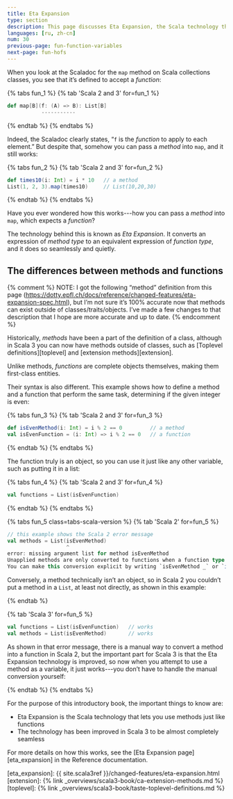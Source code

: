 ```yaml
---
title: Eta Expansion
type: section
description: This page discusses Eta Expansion, the Scala technology that automatically and transparently converts methods into functions.
languages: [ru, zh-cn]
num: 30
previous-page: fun-function-variables
next-page: fun-hofs
---
```



When you look at the Scaladoc for the `map` method on Scala collections classes, you see that it’s defined to accept a _function_:

{% tabs fun_1 %}
{% tab 'Scala 2 and 3' for=fun_1 %}

```scala
def map[B](f: (A) => B): List[B]
           -----------
```

{% endtab %}
{% endtabs %}

Indeed, the Scaladoc clearly states, “`f` is the _function_ to apply to each element.”
But despite that, somehow you can pass a _method_ into `map`, and it still works:

{% tabs fun_2 %}
{% tab 'Scala 2 and 3' for=fun_2 %}

```scala
def times10(i: Int) = i * 10   // a method
List(1, 2, 3).map(times10)     // List(10,20,30)
```

{% endtab %}
{% endtabs %}

Have you ever wondered how this works---how you can pass a _method_ into `map`, which expects a _function_?

The technology behind this is known as _Eta Expansion_.
It converts an expression of _method type_ to an equivalent expression of _function type_, and it does so seamlessly and quietly.

## The differences between methods and functions

{% comment %}
NOTE: I got the following “method” definition from this page (https://dotty.epfl.ch/docs/reference/changed-features/eta-expansion-spec.html), but I’m not sure it’s 100% accurate now that methods can exist outside of classes/traits/objects.
I’ve made a few changes to that description that I hope are more accurate and up to date.
{% endcomment %}

Historically, _methods_ have been a part of the definition of a class, although in Scala 3 you can now have methods outside of classes, such as [Toplevel definitions][toplevel] and [extension methods][extension].

Unlike methods, _functions_ are complete objects themselves, making them first-class entities.

Their syntax is also different.
This example shows how to define a method and a function that perform the same task, determining if the given integer is even:

{% tabs fun_3 %}
{% tab 'Scala 2 and 3' for=fun_3 %}

```scala
def isEvenMethod(i: Int) = i % 2 == 0         // a method
val isEvenFunction = (i: Int) => i % 2 == 0   // a function
```

{% endtab %}
{% endtabs %}

The function truly is an object, so you can use it just like any other variable, such as putting it in a list:

{% tabs fun_4 %}
{% tab 'Scala 2 and 3' for=fun_4 %}

```scala
val functions = List(isEvenFunction)
```

{% endtab %}
{% endtabs %}

{% tabs fun_5 class=tabs-scala-version %}
{% tab 'Scala 2' for=fun_5 %}

```scala
// this example shows the Scala 2 error message
val methods = List(isEvenMethod)
                   ^
error: missing argument list for method isEvenMethod
Unapplied methods are only converted to functions when a function type is expected.
You can make this conversion explicit by writing `isEvenMethod _` or `isEvenMethod(_)` instead of `isEvenMethod`.
```

Conversely, a method technically isn’t an object, so in Scala 2 you couldn’t put a method in a `List`, at least not directly, as shown in this example:

{% endtab %}

{% tab 'Scala 3' for=fun_5 %}

```scala
val functions = List(isEvenFunction)   // works
val methods = List(isEvenMethod)       // works
```

As shown in that error message, there is a manual way to convert a method into a function in Scala 2, but the important part for Scala 3 is that the Eta Expansion technology is improved, so now when you attempt to use a method as a variable, it just works---you don’t have to handle the manual conversion yourself:

{% endtab %}
{% endtabs %}

For the purpose of this introductory book, the important things to know are:

- Eta Expansion is the Scala technology that lets you use methods just like functions
- The technology has been improved in Scala 3 to be almost completely seamless

For more details on how this works, see the [Eta Expansion page][eta_expansion] in the Reference documentation.

[eta_expansion]: {{ site.scala3ref }}/changed-features/eta-expansion.html
[extension]: {% link _overviews/scala3-book/ca-extension-methods.md %}
[toplevel]: {% link _overviews/scala3-book/taste-toplevel-definitions.md %}

